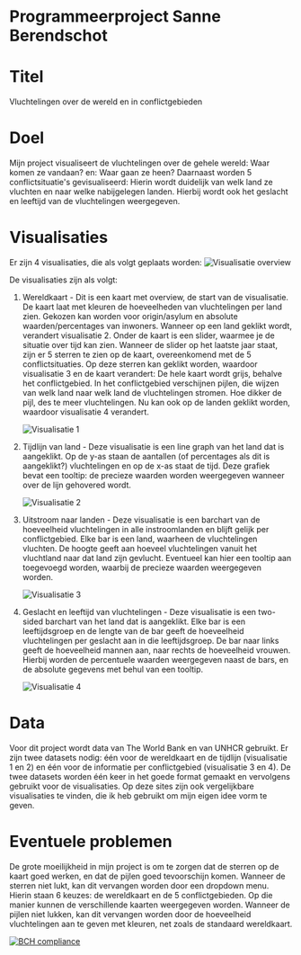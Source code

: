 # Programmeerproject Sanne Berendschot

# Titel
Vluchtelingen over de wereld en in conflictgebieden

# Doel
Mijn project visualiseert de vluchtelingen over de gehele wereld: Waar komen ze vandaan? en: Waar gaan ze heen?
Daarnaast worden 5 conflictsituatie's gevisualiseerd: Hierin wordt duidelijk van welk land ze vluchten en naar welke nabijgelegen landen.
Hierbij wordt ook het geslacht en leeftijd van de vluchtelingen weergegeven.

# Visualisaties
Er zijn 4 visualisaties, die als volgt geplaats worden:
![Visualisatie overview](https://github.com/smeber/Programmeerproject/blob/master/doc/Visualisatie%20overview.jpg)

De visualisaties zijn als volgt:

1. Wereldkaart - 
   Dit is een kaart met overview, de start van de visualisatie.
   De kaart laat met kleuren de hoeveelheden van vluchtelingen per land zien.
   Gekozen kan worden voor origin/asylum en absolute waarden/percentages van inwoners.
   Wanneer op een land geklikt wordt, verandert visualisatie 2.
   Onder de kaart is een slider, waarmee je de situatie over tijd kan zien.
   Wanneer de slider op het laatste jaar staat, zijn er 5 sterren te zien op de kaart, overeenkomend met de 5 conflictsituaties.
   Op deze sterren kan geklikt worden, waardoor visualisatie 3 en de kaart verandert:
   De hele kaart wordt grijs, behalve het conflictgebied.
   In het conflictgebied verschijnen pijlen, die wijzen van welk land naar welk land de vluchtelingen stromen. 
   Hoe dikker de pijl, des te meer vluchtelingen.
   Nu kan ook op de landen geklikt worden, waardoor visualisatie 4 verandert.
   
   ![Visualisatie 1](https://github.com/smeber/Programmeerproject/blob/master/doc/Startpagina.png)
      
2. Tijdlijn van land - 
   Deze visualisatie is een line graph van het land dat is aangeklikt.
   Op de y-as staan de aantallen (of percentages als dit is aangeklikt?) vluchtelingen en op de x-as staat de tijd.
   Deze grafiek bevat een tooltip: de precieze waarden worden weergegeven wanneer over de lijn gehovered wordt.
   
   ![Visualisatie 2](https://github.com/smeber/Programmeerproject/blob/master/doc/Visualisatie%202%20nieuw.jpg)
   
3. Uitstroom naar landen - 
   Deze visualisatie is een barchart van de hoeveelheid vluchtelingen in alle instroomlanden en blijft gelijk per conflictgebied.
   Elke bar is een land, waarheen de vluchtelingen vluchten.
   De hoogte geeft aan hoeveel vluchtelingen vanuit het vluchtland naar dat land zijn gevlucht.
   Eventueel kan hier een tooltip aan toegevoegd worden, waarbij de precieze waarden weergegeven worden.
   
   ![Visualisatie 3](https://github.com/smeber/Programmeerproject/blob/master/doc/Visualisatie%203%20nieuw.jpg)
   
4. Geslacht en leeftijd van vluchtelingen - 
   Deze visualisatie is een two-sided barchart van het land dat is aangeklikt.
   Elke bar is een leeftijdsgroep en de lengte van de bar geeft de hoeveelheid vluchtelingen per geslacht aan in die leeftijdsgroep.
   De bar naar links geeft de hoeveelheid mannen aan, naar rechts de hoeveelheid vrouwen.
   Hierbij worden de percentuele waarden weergegeven naast de bars, en de absolute gegevens met behul van een tooltip.
   
   ![Visualisatie 4](https://github.com/smeber/Programmeerproject/blob/master/doc/Visualisatie%204%20nieuw.jpg)

# Data
Voor dit project wordt data van The World Bank en van UNHCR gebruikt. 
Er zijn twee datasets nodig: één voor de wereldkaart en de tijdlijn (visualisatie 1 en 2) en één voor de informatie per conflictgebied (visualisatie 3 en 4). 
De twee datasets worden één keer in het goede format gemaakt en vervolgens gebruikt voor de visualisaties.
Op deze sites zijn ook vergelijkbare visualisaties te vinden, die ik heb gebruikt om mijn eigen idee vorm te geven.

# Eventuele problemen
De grote moeilijkheid in mijn project is om te zorgen dat de sterren op de kaart goed werken, en dat de pijlen goed tevoorschijn komen.
Wanneer de sterren niet lukt, kan dit vervangen worden door een dropdown menu. Hierin staan 6 keuzes: de wereldkaart en de 5 conflictgebieden. Op die manier kunnen de verschillende kaarten weergegeven worden.
Wanneer de pijlen niet lukken, kan dit vervangen worden door de hoeveelheid vluchtelingen aan te geven met kleuren, net zoals de standaard wereldkaart.

[![BCH compliance](https://bettercodehub.com/edge/badge/smeber/Programmeerproject?branch=master)](https://bettercodehub.com/)
